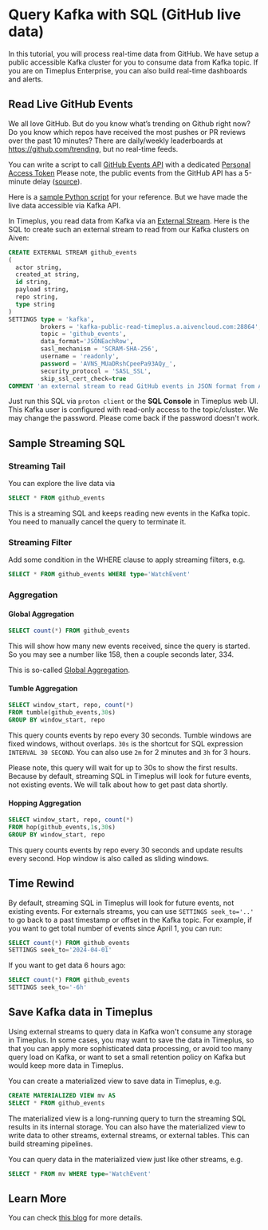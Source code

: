 # Query Kafka with SQL (GitHub live data)

In this tutorial, you will process real-time data from GitHub. We have setup a public accessible Kafka cluster for you to consume data from Kafka topic. If you are on Timeplus Enterprise, you can also build real-time dashboards and alerts.

## Read Live GitHub Events

We all love GitHub. But do you know what’s trending on Github right now? Do you know which repos have received the most pushes or PR reviews over the past 10 minutes? There are daily/weekly leaderboards at https://github.com/trending, but no real-time feeds.

You can write a script to call [GitHub Events API](https://docs.github.com/en/rest/reference/activity) with a dedicated [Personal Access Token](https://github.com/settings/tokens) Please note, the public events from the GitHub API has a 5-minute delay ([source](https://docs.github.com/en/rest/reference/activity#list-public-events)).

Here is a [sample Python script](https://github.com/timeplus-io/github_liveview/blob/develop/github_demo.py) for your reference. But we have made the live data accessible via Kafka API.

In Timeplus, you read data from Kafka via an [External Stream](/external-stream). Here is the SQL to create such an external stream to read from our Kafka clusters on Aiven:

```sql
CREATE EXTERNAL STREAM github_events
(
  actor string,
  created_at string,
  id string,
  payload string,
  repo string,
  type string
)
SETTINGS type = 'kafka',
         brokers = 'kafka-public-read-timeplus.a.aivencloud.com:28864',
         topic = 'github_events',
         data_format='JSONEachRow',
         sasl_mechanism = 'SCRAM-SHA-256',
         username = 'readonly',
         password = 'AVNS_MUaDRshCpeePa93AQy_',
         security_protocol = 'SASL_SSL',
         skip_ssl_cert_check=true
COMMENT 'an external stream to read GitHub events in JSON format from Aiven for Apache Kafka'
```

Just run this SQL via `proton client` or the **SQL Console** in Timeplus web UI. This Kafka user is configured with read-only access to the topic/cluster. We may change the password. Please come back if the password doesn't work.

## Sample Streaming SQL

### Streaming Tail

You can explore the live data via

```sql
SELECT * FROM github_events
```

This is a streaming SQL and keeps reading new events in the Kafka topic. You need to manually cancel the query to terminate it.

### Streaming Filter

Add some condition in the WHERE clause to apply streaming filters, e.g.

```sql
SELECT * FROM github_events WHERE type='WatchEvent'
```

### Aggregation

#### Global Aggregation

```sql
SELECT count(*) FROM github_events
```

This will show how many new events received, since the query is started. So you may see a number like 158, then a couple seconds later, 334.

This is so-called [Global Aggregation](/query-syntax#global).

#### Tumble Aggregation

```sql
SELECT window_start, repo, count(*)
FROM tumble(github_events,30s)
GROUP BY window_start, repo
```

This query counts events by repo every 30 seconds. Tumble windows are fixed windows, without overlaps. `30s` is the shortcut for SQL expression `INTERVAL 30 SECOND`. You can also use `2m` for 2 minutes and `3h` for 3 hours.

Please note, this query will wait for up to 30s to show the first results. Because by default, streaming SQL in Timeplus will look for future events, not existing events. We will talk about how to get past data shortly.

#### Hopping Aggregation

```sql
SELECT window_start, repo, count(*)
FROM hop(github_events,1s,30s)
GROUP BY window_start, repo
```

This query counts events by repo every 30 seconds and update results every second. Hop window is also called as sliding windows.

## Time Rewind

By default, streaming SQL in Timeplus will look for future events, not existing events. For externals streams, you can use `SETTINGS seek_to='..'` to go back to a past timestamp or offset in the Kafka topic. For example, if you want to get total number of events since April 1, you can run:

```sql
SELECT count(*) FROM github_events
SETTINGS seek_to='2024-04-01'
```

If you want to get data 6 hours ago:

```sql
SELECT count(*) FROM github_events
SETTINGS seek_to='-6h'
```

## Save Kafka data in Timeplus

Using external streams to query data in Kafka won't consume any storage in Timeplus. In some cases, you may want to save the data in Timeplus, so that you can apply more sophisticated data processing, or avoid too many query load on Kafka, or want to set a small retention policy on Kafka but would keep more data in Timeplus.

You can create a materialized view to save data in Timeplus, e.g.

```sql
CREATE MATERIALIZED VIEW mv AS
SELECT * FROM github_events
```

The materialized view is a long-running query to turn the streaming SQL results in its internal storage. You can also have the materialized view to write data to other streams, external streams, or external tables. This can build streaming pipelines.

You can query data in the materialized view just like other streams, e.g.

```sql
SELECT * FROM mv WHERE type='WatchEvent'
```

## Learn More

You can check [this blog](https://www.timeplus.com/post/github-real-time-app) for more details.
